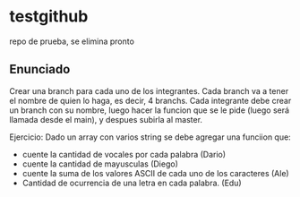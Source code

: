 # testgithub
repo de prueba, se elimina pronto

## Enunciado
Crear una branch para cada uno de los integrantes. Cada branch va a tener el nombre de quien lo haga, es decir, 4 branchs.
Cada integrante debe crear un branch con su nombre, luego hacer la funcion que se le pide (luego será llamada desde el main), y despues subirla al master.

Ejercicio: Dado un array con varios string se debe agregar una funciion que:
* cuente la cantidad de vocales por cada palabra (Dario)
* cuente la cantidad de mayusculas (Diego)
* cuente la suma de los valores ASCII de cada uno de los caracteres (Ale)
* Cantidad de ocurrencia de una letra en cada palabra. (Edu)

